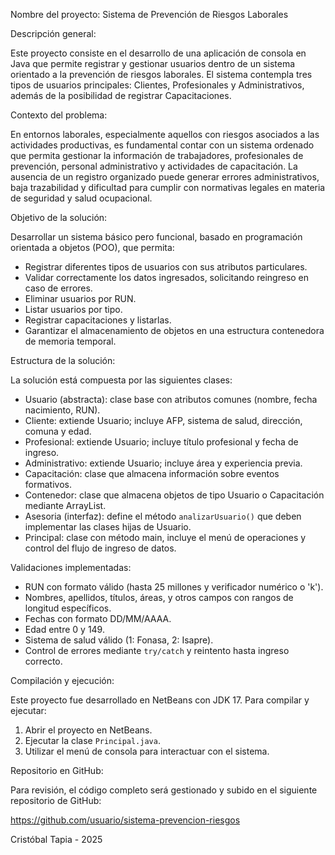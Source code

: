 Nombre del proyecto: Sistema de Prevención de Riesgos Laborales

Descripción general:

Este proyecto consiste en el desarrollo de una aplicación de consola en Java que permite registrar y gestionar usuarios dentro de un sistema orientado a la prevención de riesgos laborales. El sistema contempla tres tipos de usuarios principales: Clientes, Profesionales y Administrativos, además de la posibilidad de registrar Capacitaciones.

Contexto del problema:

En entornos laborales, especialmente aquellos con riesgos asociados a las actividades productivas, es fundamental contar con un sistema ordenado que permita gestionar la información de trabajadores, profesionales de prevención, personal administrativo y actividades de capacitación. La ausencia de un registro organizado puede generar errores administrativos, baja trazabilidad y dificultad para cumplir con normativas legales en materia de seguridad y salud ocupacional.

Objetivo de la solución:

Desarrollar un sistema básico pero funcional, basado en programación orientada a objetos (POO), que permita:
- Registrar diferentes tipos de usuarios con sus atributos particulares.
- Validar correctamente los datos ingresados, solicitando reingreso en caso de errores.
- Eliminar usuarios por RUN.
- Listar usuarios por tipo.
- Registrar capacitaciones y listarlas.
- Garantizar el almacenamiento de objetos en una estructura contenedora de memoria temporal.

Estructura de la solución:

La solución está compuesta por las siguientes clases:
- Usuario (abstracta): clase base con atributos comunes (nombre, fecha nacimiento, RUN).
- Cliente: extiende Usuario; incluye AFP, sistema de salud, dirección, comuna y edad.
- Profesional: extiende Usuario; incluye título profesional y fecha de ingreso.
- Administrativo: extiende Usuario; incluye área y experiencia previa.
- Capacitación: clase que almacena información sobre eventos formativos.
- Contenedor: clase que almacena objetos de tipo Usuario o Capacitación mediante ArrayList.
- Asesoria (interfaz): define el método `analizarUsuario()` que deben implementar las clases hijas de Usuario.
- Principal: clase con método main, incluye el menú de operaciones y control del flujo de ingreso de datos.

Validaciones implementadas:

- RUN con formato válido (hasta 25 millones y verificador numérico o 'k').
- Nombres, apellidos, títulos, áreas, y otros campos con rangos de longitud específicos.
- Fechas con formato DD/MM/AAAA.
- Edad entre 0 y 149.
- Sistema de salud válido (1: Fonasa, 2: Isapre).
- Control de errores mediante `try/catch` y reintento hasta ingreso correcto.

Compilación y ejecución:

Este proyecto fue desarrollado en NetBeans con JDK 17. Para compilar y ejecutar:

1. Abrir el proyecto en NetBeans.
2. Ejecutar la clase `Principal.java`.
3. Utilizar el menú de consola para interactuar con el sistema.

Repositorio en GitHub:

Para revisión, el código completo será gestionado y subido en el siguiente repositorio de GitHub:

https://github.com/usuario/sistema-prevencion-riesgos


Cristóbal Tapia - 2025
